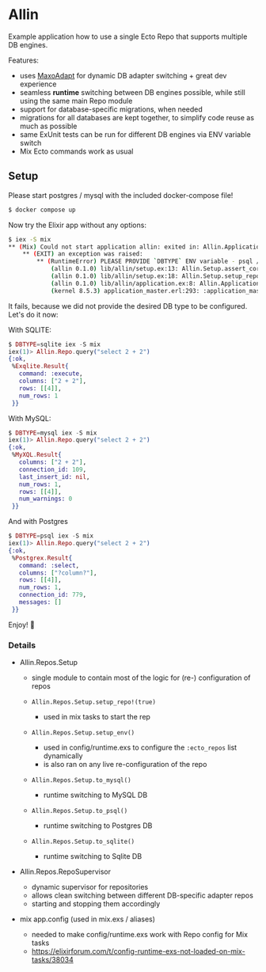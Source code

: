 # Allin

Example application how to use a single Ecto Repo that supports multiple DB engines.

Features:

- uses [MaxoAdapt](https://github.com/maxohq/maxo_adapt) for dynamic DB adapter switching + great dev experience
- seamless **runtime** switching between DB engines possible, while still using the same main Repo module
- support for database-specific migrations, when needed
- migrations for all databases are kept together, to simplify code reuse as much as possible
- same ExUnit tests can be run for different DB engines via ENV variable switch
- Mix Ecto commands work as usual

## Setup

Please start postgres / mysql with the included docker-compose file!

```bash
$ docker compose up
```

Now try the Elixir app without any options:

```bash
$ iex -S mix
** (Mix) Could not start application allin: exited in: Allin.Application.start(:normal, [])
    ** (EXIT) an exception was raised:
        ** (RuntimeError) PLEASE PROVIDE `DBTYPE` ENV variable - psql / mysql / sqlite!
            (allin 0.1.0) lib/allin/setup.ex:13: Allin.Setup.assert_correct_db_type!/0
            (allin 0.1.0) lib/allin/setup.ex:18: Allin.Setup.setup_repo!/0
            (allin 0.1.0) lib/allin/application.ex:8: Allin.Application.start/2
            (kernel 8.5.3) application_master.erl:293: :application_master.start_it_old/4

```

It fails, because we did not provide the desired DB type to be configured. Let's do it now:

With SQLITE:

```elixir
$ DBTYPE=sqlite iex -S mix
iex(1)> Allin.Repo.query("select 2 + 2")
{:ok,
 %Exqlite.Result{
   command: :execute,
   columns: ["2 + 2"],
   rows: [[4]],
   num_rows: 1
 }}
```

With MySQL:

```elixir
$ DBTYPE=mysql iex -S mix
iex(1)> Allin.Repo.query("select 2 + 2")
{:ok,
 %MyXQL.Result{
   columns: ["2 + 2"],
   connection_id: 109,
   last_insert_id: nil,
   num_rows: 1,
   rows: [[4]],
   num_warnings: 0
 }}
```

And with Postgres

```elixir
$ DBTYPE=psql iex -S mix
iex(1)> Allin.Repo.query("select 2 + 2")
{:ok,
 %Postgrex.Result{
   command: :select,
   columns: ["?column?"],
   rows: [[4]],
   num_rows: 1,
   connection_id: 779,
   messages: []
 }}
```

Enjoy! 💜

### Details

- Allin.Repos.Setup

  - single module to contain most of the logic for (re-) configuration of repos
  - `Allin.Repos.Setup.setup_repo!(true)`
    - used in mix tasks to start the rep
  - `Allin.Repos.Setup.setup_env()`

    - used in config/runtime.exs to configure the `:ecto_repos` list dynamically
    - is also ran on any live re-configuration of the repo

  - `Allin.Repos.Setup.to_mysql()`

    - runtime switching to MySQL DB

  - `Allin.Repos.Setup.to_psql()`

    - runtime switching to Postgres DB

  - `Allin.Repos.Setup.to_sqlite()`
    - runtime switching to Sqlite DB

- Allin.Repos.RepoSupervisor

  - dynamic supervisor for repositories
  - allows clean switching between different DB-specific adapter repos
  - starting and stopping them accordingly

- mix app.config (used in mix.exs / aliases)

  - needed to make config/runtime.exs work with Repo config for Mix tasks
  - https://elixirforum.com/t/config-runtime-exs-not-loaded-on-mix-tasks/38034
